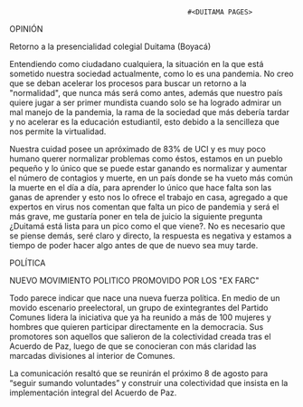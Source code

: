 
                                                #<DUITAMA PAGES>                                        

OPINIÓN

Retorno a la presencialidad colegial Duitama (Boyacá)

Entendiendo como ciudadano cualquiera, la situación en la que está sometido nuestra sociedad actualmente, como lo es una pandemia.
No creo que se deban acelerar los procesos para buscar un retorno a la "normalidad", que nunca más será como antes,
además que nuestro país quiere jugar a ser primer mundista cuando solo se ha logrado admirar un mal manejo de la pandemia,
la rama de la sociedad que más debería tardar y no acelerar es la educación estudiantil, esto debido a la sencilleza que nos permite
la virtualidad.

Nuestra cuidad posee un apróximado de 83% de UCI y es muy poco humano querer normalizar problemas como éstos, estamos en un pueblo pequeño y lo 
único que se puede estar ganando es normalizar y aumentar el número de contagios y muerte, en un país donde se ha vueto más común la muerte en 
el día a día, para aprender lo único que hace falta son las ganas de aprender y esto nos lo ofrece el trabajo en casa, agregado a que expertos 
en virus nos comentan que falta un pico de pandemia y será el más grave, me gustaría poner en tela de juicio la siguiente pregunta ¿Duitamá está 
lista para un pico como el que viene?. No es necesario que se piense demás, seré claro y directo, la respuesta es negativa y estamos a tiempo de 
poder hacer algo antes de que de nuevo sea muy tarde.





POLÍTICA 

NUEVO MOVIMIENTO POLITICO PROMOVIDO POR LOS "EX FARC"

Todo parece indicar que nace una nueva fuerza política. En medio de un movido escenario preelectoral, un grupo de exintegrantes del Partido Comunes
lidera la iniciativa que ya ha reunido a más de 100 mujeres y hombres que quieren participar directamente en la democracia. Sus promotores son aquellos
que salieron de la colectividad creada tras el Acuerdo de Paz, luego de que se conocieran con más claridad las marcadas divisiones al interior de Comunes.

La comunicación resaltó que se reunirán el próximo 8 de agosto para “seguir sumando voluntades” y construir una colectividad que insista en la implementación
integral del Acuerdo de Paz.

